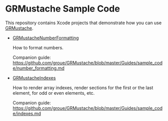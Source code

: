 # GRMustache Sample Code

This repository contains Xcode projects that demonstrate how you can use [GRMustache](https://github.com/groue/GRMustache).

- [GRMustacheNumberFormatting](GRMustacheSampleCode/tree/master/GRMustacheNumberFormatting)

    How to format numbers.

    Companion guide: https://github.com/groue/GRMustache/blob/master/Guides/sample_code/number_formatting.md

- [GRMustacheIndexes](GRMustacheSampleCode/tree/master/GRMustacheIndexes)
    
    How to render array indexes, render sections for the first or the last element, for odd or even elements, etc.
    
    Companion guide: https://github.com/groue/GRMustache/blob/master/Guides/sample_code/indexes.md

